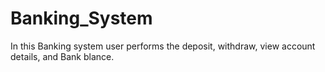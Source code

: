 # Banking_System
In this Banking system user performs the deposit, withdraw, view account details, and Bank blance.
